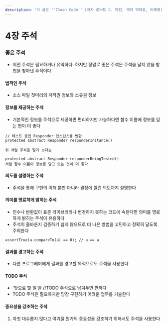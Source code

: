 ```yaml
---
description: '이 글은 ''Clean Code'' (저자 로버트 C. 마틴, 역자 박재호, 이해영)'' 책 내용 중 일부를 정리한 글입니다.'
---
```


# 4장 주석

### 좋은 주석

* 어떤 주석은 필요하거나 유익하다. 하지만 정말로 좋은 주석은 주석을 달지 않을 방법을 찾아낸 주석이다  

#### 법적인 주석  

* 소스 파일 첫머리의 저작권 정보와 소유권 정보  

#### 정보를 제공하는 주석  

* 기본적인 정보를 주석으로 제공하면 편리하지만 가능하다면 함수 이름에 정보를 담는 편이 더 좋다  

```text
// 테스트 중인 Responder 인스턴스를 반환 
protected abstract Responder responderInstance()

위 처럼 주석을 달기 보다는

protected abstract Responder responderBeingTested()
처럼 함수 이름이 정보를 담고 있는 것이 더 좋다
```

#### 의도를 설명하는 주석  

* 주석을 통해 구현의 이해 뿐만 아니라 결정에 깔린 의도까지 설명한다  

#### 의미를 명료하게 밝히는 주석  

* 인수나 반환값이 표준 라이브러리나 변경하지 못하는 코드에 속한다면 의미를 명료하게 밝히는 주석이 유용하다  
* 주석이 올바른지 검증하기 쉽지 않으므로 더 나은 방법을 고민하고 정확히 달도록 주의한다  

```text
assertTrue(a.compareTo(a) == 0); // a == a
```

#### 결과를 경고하는 주석  

* 다른 프로그래머에게 결과를 경고할 목적으로도 주석을 사용한다  

#### TODO 주석  

* '앞으로 할 일'을 //TODO 주석으로 남겨두면 편하다  
* TODO 주석은 필요하지만 당장 구현하기 어려운 업무를 기술한다  

#### 중요성을 강조하는 주석  

1. 자칫 대수롭지 않다고 여겨질 뭔가의 중요성을 강조하기 위해서도 주석을 사용한다

